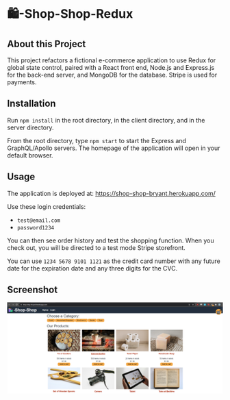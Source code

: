 # 🛍️-Shop-Shop-Redux

## About this Project
This project refactors a fictional e-commerce application to use Redux for global state control, paired with a React front end, Node.js and Express.js for the back-end server, and MongoDB for the database. Stripe is used for payments.  

## Installation
Run `npm install` in the root directory, in the client directory, and in the server directory.

From the root directory, type `npm start` to start the Express and GraphQL/Apollo servers. The homepage of the application will open in your default browser.

## Usage
The application is deployed at: https://shop-shop-bryant.herokuapp.com/

Use these login credentials:
- `test@email.com`
- `password1234` 

You can then see order history and test the shopping function. When you check out, you will be directed to a test mode Stripe storefront.

You can use `1234 5678 9101 1121`  as the credit card number with any future date for the expiration date and any three digits for the CVC.

## Screenshot
![screenshot](shop-shop-screenshot.png)
